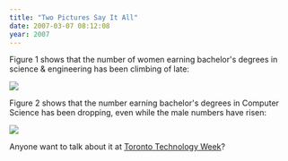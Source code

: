 ```yaml
---
title: "Two Pictures Say It All"
date: 2007-03-07 08:12:08
year: 2007
---
```

Figure 1 shows that the number of women earning bachelor's degrees in science & engineering has been climbing of late:

<img src="http://www.nsf.gov/statistics/wmpd/slides/figc-1.gif" />

Figure 2 shows that the number earning bachelor's degrees in Computer Science has been dropping, even while the male numbers have risen:

<img src="http://www.nsf.gov/statistics/wmpd/slides/figc-2.gif" />

Anyone want to talk about it at <a href="http://profectio.com/forde/2007/02/12/what-is-toronto-technology-week/">Toronto Technology Week</a>?
